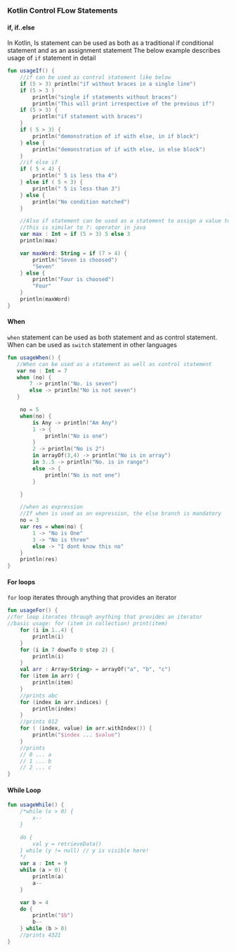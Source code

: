 ### Kotlin Control FLow Statements

#### if, if..else
In Kotlin, Is statement can be used as both as a traditional if conditional statement and as an assignment statement
The below example describes usage of <code>if</code> statement in detail 
```kotlin
fun usageIf() {
    //if can be used as control statement like below
    if (5 > 3) println("if without braces in a single line")
    if (5 > 3 )
        println("single if statements without braces")
        println("This will print irrespective of the previous if")
    if (5 > 3) {
        println("if statement with braces")
    }
    if ( 5 > 3) {
        println("demonstration of if with else, in if block")
    } else {
        println("demonstration of if with else, in else block")
    }
    //if else if
    if ( 5 < 4) {
        println(" 5 is less tha 4")
    } else if ( 5 < 3) {
        println(" 5 is less than 3")
    } else {
        println("No condition matched")
    }

    //Also if statement can be used as a statement to assign a value to a variable
    //this is similar to ?: operator in java
    var max : Int = if (5 > 3) 5 else 3
    println(max)

    var maxWord: String = if (7 > 4) {
        println("Seven is choosed")
        "Seven"
    } else {
        println("Four is choosed")
        "Four"
    }
    println(maxWord)
}
```
#### When
<code>when</code> statement can be used as both statement and as control statement. When can be used as <code>switch</code> statement in other languages 
```kotlin
fun usageWhen() {
   //When can be used as a statement as well as control statement
   var no : Int = 7
   when (no) {
       7 -> println("No. is seven")
       else -> println("No is not seven")
   }

    no = 5
    when(no) {
        is Any -> println("Am Any")
        1 -> {
            println("No is one")
        }
        2 -> println("No is 2")
        in arrayOf(3,4) -> println("No is in array")
        in 3..5 -> println("No. is in range")
        else -> {
            println("No is not one")
        }

    }

    //when as expression
    //If when is used as an expression, the else branch is mandatory
    no = 3
    var res = when(no) {
        1 -> "No is One"
        3 -> "No is three"
        else -> "I dont know this no"
    }
    println(res)
}
```

#### For loops
<code>for</code> loop iterates through anything that provides an iterator
```kotlin
fun usageFor() {
//for loop iterates through anything that provides an iterator
//basic usage: for (item in collection) print(item)
    for (i in 1..4) {
        println(i)
    }
    for (i in 7 downTo 0 step 2) {
        println(i)
    }
    val arr : Array<String> = arrayOf("a", "b", "c")
    for (item in arr) {
        println(item)
    }
    //prints abc
    for (index in arr.indices) {
        println(index)
    }
    //prints 012
    for ( (index, value) in arr.withIndex()) {
        println("$index ... $value")
    }
    //prints
    // 0 ... a
    // 1 ... b
    // 2 ... c
}
```

#### While Loop
```kotlin
fun usageWhile() {
    /*while (x > 0) {
        x--
    }

    do {
        val y = retrieveData()
    } while (y != null) // y is visible here!
    */
    var a : Int = 9
    while (a > 0) {
        println(a)
        a--
    }

    var b = 4
    do {
        println("$b")
        b--
    } while (b > 0)
    //prints 4321
}
```